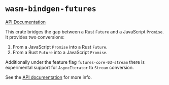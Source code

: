 # `wasm-bindgen-futures`

[API Documentation][docs]

This crate bridges the gap between a Rust `Future` and a JavaScript
`Promise`. It provides two conversions:

1. From a JavaScript `Promise` into a Rust `Future`.
2. From a Rust `Future` into a JavaScript `Promise`.

Additionally under the feature flag `futures-core-03-stream` there is experimental 
support for `AsyncIterator` to `Stream` conversion.

See the [API documentation][docs] for more info.

[docs]: https://rustwasm.github.io/wasm-bindgen/api/wasm_bindgen_futures/
